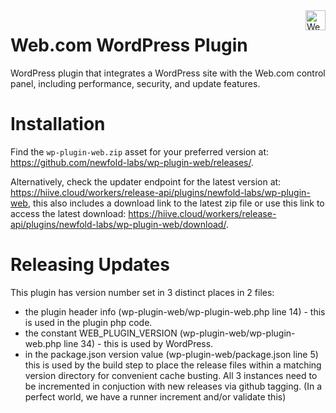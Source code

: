<a href="https://web.com/" target="_blank">
    <img src="https://raw.githubusercontent.com/newfold-labs/wp-plugin-web/main/assets/svg/web-logo.svg" alt="Web.com Logo" title="Web.com" align="right" height="32" />
</a>

# Web.com WordPress Plugin

WordPress plugin that integrates a WordPress site with the Web.com control panel, including performance, security, and
update features.

# Installation

Find the `wp-plugin-web.zip` asset for your preferred version at: https://github.com/newfold-labs/wp-plugin-web/releases/.

Alternatively, check the updater endpoint for the latest version at: https://hiive.cloud/workers/release-api/plugins/newfold-labs/wp-plugin-web, this also includes a download link to the latest zip file or use this link to access the latest download: https://hiive.cloud/workers/release-api/plugins/newfold-labs/wp-plugin-web/download/.

# Releasing Updates

This plugin has version number set in 3 distinct places in 2 files:

- the plugin header info (wp-plugin-web/wp-plugin-web.php line 14) - this is used in the plugin php code.
- the constant WEB_PLUGIN_VERSION (wp-plugin-web/wp-plugin-web.php line 34) - this is used by
  WordPress.
- in the package.json version value (wp-plugin-web/package.json line 5) this is used by the build step to place
  the release files within a matching version directory for convenient cache busting. All 3 instances need to be
  incremented in conjuction with new releases via github tagging.
  (In a perfect world, we have a runner increment and/or validate this)

